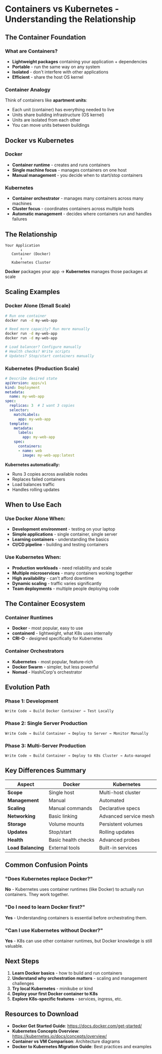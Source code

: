 # Containers vs Kubernetes - Understanding the Relationship

## The Container Foundation

### What are Containers?
- **Lightweight packages** containing your application + dependencies
- **Portable** - run the same way on any system
- **Isolated** - don't interfere with other applications
- **Efficient** - share the host OS kernel

### Container Analogy
Think of containers like **apartment units**:
- Each unit (container) has everything needed to live
- Units share building infrastructure (OS kernel)
- Units are isolated from each other
- You can move units between buildings

## Docker vs Kubernetes

### Docker
- **Container runtime** - creates and runs containers
- **Single machine focus** - manages containers on one host
- **Manual management** - you decide when to start/stop containers

### Kubernetes
- **Container orchestrator** - manages many containers across many machines
- **Cluster focus** - coordinates containers across multiple hosts
- **Automatic management** - decides where containers run and handles failures

## The Relationship

```
Your Application
       ↓
   Container (Docker)
       ↓
   Kubernetes Cluster
```

**Docker** packages your app → **Kubernetes** manages those packages at scale

## Scaling Examples

### Docker Alone (Small Scale)
```bash
# Run one container
docker run -d my-web-app

# Need more capacity? Run more manually
docker run -d my-web-app
docker run -d my-web-app

# Load balancer? Configure manually
# Health checks? Write scripts
# Updates? Stop/start containers manually
```

### Kubernetes (Production Scale)
```yaml
# Describe desired state
apiVersion: apps/v1
kind: Deployment
metadata:
  name: my-web-app
spec:
  replicas: 3  # I want 3 copies
  selector:
    matchLabels:
      app: my-web-app
  template:
    metadata:
      labels:
        app: my-web-app
    spec:
      containers:
      - name: web
        image: my-web-app:latest
```

**Kubernetes automatically:**
- Runs 3 copies across available nodes
- Replaces failed containers
- Load balances traffic
- Handles rolling updates

## When to Use Each

### Use Docker Alone When:
- **Development environment** - testing on your laptop
- **Simple applications** - single container, single server
- **Learning containers** - understanding the basics
- **CI/CD pipeline** - building and testing containers

### Use Kubernetes When:
- **Production workloads** - need reliability and scale
- **Multiple microservices** - many containers working together
- **High availability** - can't afford downtime
- **Dynamic scaling** - traffic varies significantly
- **Team deployments** - multiple people deploying code

## The Container Ecosystem

### Container Runtimes
- **Docker** - most popular, easy to use
- **containerd** - lightweight, what K8s uses internally
- **CRI-O** - designed specifically for Kubernetes

### Container Orchestrators
- **Kubernetes** - most popular, feature-rich
- **Docker Swarm** - simpler, but less powerful
- **Nomad** - HashiCorp's orchestrator

## Evolution Path

### Phase 1: Development
```
Write Code → Build Docker Container → Test Locally
```

### Phase 2: Single Server Production
```
Write Code → Build Container → Deploy to Server → Monitor Manually
```

### Phase 3: Multi-Server Production
```
Write Code → Build Container → Deploy to K8s Cluster → Auto-managed
```

## Key Differences Summary

| Aspect | Docker | Kubernetes |
|--------|---------|------------|
| **Scope** | Single host | Multi-host cluster |
| **Management** | Manual | Automated |
| **Scaling** | Manual commands | Declarative specs |
| **Networking** | Basic linking | Advanced service mesh |
| **Storage** | Volume mounts | Persistent volumes |
| **Updates** | Stop/start | Rolling updates |
| **Health** | Basic health checks | Advanced probes |
| **Load Balancing** | External tools | Built-in services |

## Common Confusion Points

### "Does Kubernetes replace Docker?"
**No** - Kubernetes uses container runtimes (like Docker) to actually run containers. They work together.

### "Do I need to learn Docker first?"
**Yes** - Understanding containers is essential before orchestrating them.

### "Can I use Kubernetes without Docker?"
**Yes** - K8s can use other container runtimes, but Docker knowledge is still valuable.

## Next Steps

1. **Learn Docker basics** - how to build and run containers
2. **Understand why orchestration matters** - scaling and management challenges
3. **Try local Kubernetes** - minikube or kind
4. **Deploy your first Docker container to K8s**
5. **Explore K8s-specific features** - services, ingress, etc.

## Resources to Download

- **Docker Get Started Guide**: https://docs.docker.com/get-started/
- **Kubernetes Concepts Overview**: https://kubernetes.io/docs/concepts/overview/
- **Container vs VM Comparison**: Architecture diagrams
- **Docker to Kubernetes Migration Guide**: Best practices and examples